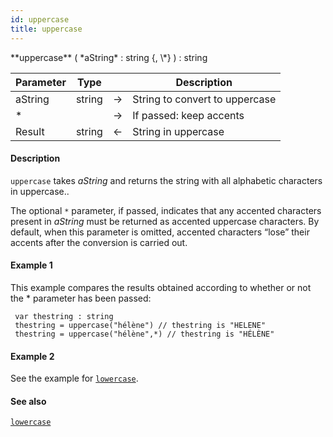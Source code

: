 ```yaml
---
id: uppercase
title: uppercase
---
```


<!-- REF #_command_.uppercase.Syntax -->**uppercase** ( *aString* : string {, \*} ) : string<!-- END REF -->


<!-- REF #_command_.uppercase.Params -->
|Parameter|Type||Description|
|---------|--- |:---:|------|
|aString|string|&#8594;|String to convert to uppercase|
|*||&#8594;|If passed: keep accents|
|Result|string|&#8592;|String in uppercase|<!-- END REF -->

#### Description

`uppercase` <!-- REF #_command_.uppercase.Summary -->takes *aString* and returns the string with all alphabetic characters in uppercase.<!-- END REF -->.

The optional `*` parameter, if passed, indicates that any accented characters present in *aString* must be returned as accented uppercase characters. By default, when this parameter is omitted, accented characters “lose” their accents after the conversion is carried out.

#### Example 1

This example compares the results obtained according to whether or not the * parameter has been passed:

```qs
 var thestring : string
 thestring = uppercase("hélène") // thestring is "HELENE"
 thestring = uppercase("hélène",*) // thestring is "HÉLÈNE"

```

#### Example 2

See the example for [`lowercase`](lowercase.md).

#### See also

[`lowercase`](lowercase.md)
